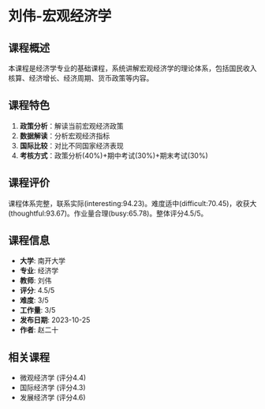 # 刘伟-宏观经济学

## 课程概述
本课程是经济学专业的基础课程，系统讲解宏观经济学的理论体系，包括国民收入核算、经济增长、经济周期、货币政策等内容。

## 课程特色
1. **政策分析**：解读当前宏观经济政策
2. **数据解读**：分析宏观经济指标
3. **国际比较**：对比不同国家经济表现
4. **考核方式**：政策分析(40%)+期中考试(30%)+期末考试(30%)

## 课程评价
课程体系完整，联系实际(interesting:94.23)。难度适中(difficult:70.45)，收获大(thoughtful:93.67)。作业量合理(busy:65.78)。整体评分4.5/5。

## 课程信息
- **大学**: 南开大学
- **专业**: 经济学
- **教师**: 刘伟
- **评分**: 4.5/5
- **难度**: 3/5
- **工作量**: 3/5
- **发布日期**: 2023-10-25
- **作者**: 赵二十

## 相关课程
- 微观经济学 (评分4.4)
- 国际经济学 (评分4.3)
- 发展经济学 (评分4.6)